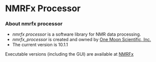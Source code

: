 # NMRFx Processor #

### About nmrfx processor ###

* _nmrfx processor_ is a software library for NMR data processing.
* _nmrfx_processor_ is created and owned by [One Moon Scientific, Inc.](http://www.onemoonscientific.com/)
* The current version is 10.1.1

Executable versions (including the GUI) are available at [NMRFx](http://www.nmrfx.org)
